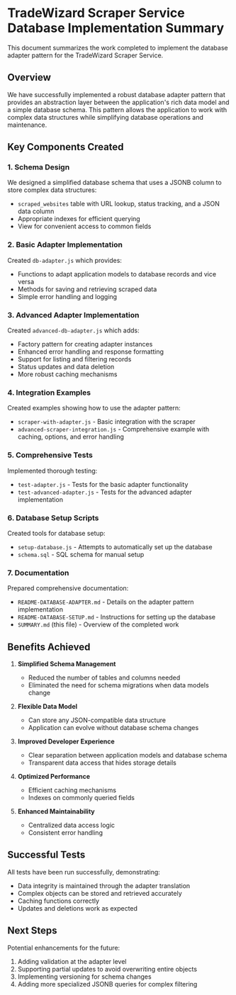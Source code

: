 # TradeWizard Scraper Service Database Implementation Summary

This document summarizes the work completed to implement the database adapter pattern for the TradeWizard Scraper Service.

## Overview

We have successfully implemented a robust database adapter pattern that provides an abstraction layer between the application's rich data model and a simple database schema. This pattern allows the application to work with complex data structures while simplifying database operations and maintenance.

## Key Components Created

### 1. Schema Design
We designed a simplified database schema that uses a JSONB column to store complex data structures:
- `scraped_websites` table with URL lookup, status tracking, and a JSON data column
- Appropriate indexes for efficient querying
- View for convenient access to common fields

### 2. Basic Adapter Implementation
Created `db-adapter.js` which provides:
- Functions to adapt application models to database records and vice versa
- Methods for saving and retrieving scraped data
- Simple error handling and logging

### 3. Advanced Adapter Implementation
Created `advanced-db-adapter.js` which adds:
- Factory pattern for creating adapter instances
- Enhanced error handling and response formatting
- Support for listing and filtering records
- Status updates and data deletion
- More robust caching mechanisms

### 4. Integration Examples
Created examples showing how to use the adapter pattern:
- `scraper-with-adapter.js` - Basic integration with the scraper
- `advanced-scraper-integration.js` - Comprehensive example with caching, options, and error handling

### 5. Comprehensive Tests
Implemented thorough testing:
- `test-adapter.js` - Tests for the basic adapter functionality
- `test-advanced-adapter.js` - Tests for the advanced adapter implementation

### 6. Database Setup Scripts
Created tools for database setup:
- `setup-database.js` - Attempts to automatically set up the database
- `schema.sql` - SQL schema for manual setup

### 7. Documentation
Prepared comprehensive documentation:
- `README-DATABASE-ADAPTER.md` - Details on the adapter pattern implementation
- `README-DATABASE-SETUP.md` - Instructions for setting up the database
- `SUMMARY.md` (this file) - Overview of the completed work

## Benefits Achieved

1. **Simplified Schema Management**
   - Reduced the number of tables and columns needed
   - Eliminated the need for schema migrations when data models change

2. **Flexible Data Model**
   - Can store any JSON-compatible data structure
   - Application can evolve without database schema changes

3. **Improved Developer Experience**
   - Clear separation between application models and database schema
   - Transparent data access that hides storage details

4. **Optimized Performance**
   - Efficient caching mechanisms
   - Indexes on commonly queried fields

5. **Enhanced Maintainability**
   - Centralized data access logic
   - Consistent error handling

## Successful Tests

All tests have been run successfully, demonstrating:
- Data integrity is maintained through the adapter translation
- Complex objects can be stored and retrieved accurately
- Caching functions correctly
- Updates and deletions work as expected

## Next Steps

Potential enhancements for the future:
1. Adding validation at the adapter level
2. Supporting partial updates to avoid overwriting entire objects
3. Implementing versioning for schema changes
4. Adding more specialized JSONB queries for complex filtering 